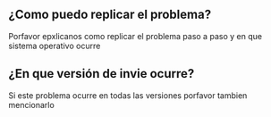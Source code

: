 ## ¿Como puedo replicar el problema?
Porfavor epxlicanos como replicar el problema paso a paso y en que sistema operativo ocurre

## ¿En que versión de invie ocurre?
Si este problema ocurre en todas las versiones porfavor tambien mencionarlo

